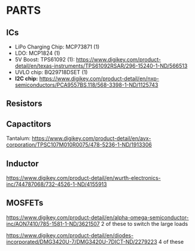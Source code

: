 # PARTS

## ICs

- LiPo Charging Chip: MCP73871 (1)
- LDO: MCP1824 (1)
- 5V Boost: TPS61092 (1):
    https://www.digikey.com/product-detail/en/texas-instruments/TPS61092RSAR/296-15240-1-ND/566513
- UVLO chip: BQ29718DSET (1)
- **I2C chip:**
    https://www.digikey.com/product-detail/en/nxp-semiconductors/PCA9557BS,118/568-3398-1-ND/1125743

## Resistors

## Capactitors

Tantalum:
https://www.digikey.com/product-detail/en/avx-corporation/TPSC107M010R0075/478-5236-1-ND/1913306

## Inductor

https://www.digikey.com/product-detail/en/wurth-electronics-inc/744787068/732-4526-1-ND/4155913

## MOSFETs

https://www.digikey.com/product-detail/en/alpha-omega-semiconductor-inc/AON7410/785-1581-1-ND/3621507
2 of these to switch the large loads

https://www.digikey.com/product-detail/en/diodes-incorporated/DMG3420U-7/DMG3420U-7DICT-ND/2279223
4 of these
